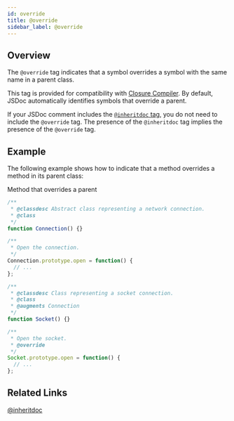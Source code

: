 ```yaml
---
id: override
title: @override
sidebar_label: @override
---
```


## Overview

The `@override` tag indicates that a symbol overrides a symbol with the same name in a parent class.

This tag is provided for compatibility with [Closure Compiler](https://developers.google.com/closure/compiler/). By default, JSDoc automatically identifies symbols that override a parent.

If your JSDoc comment includes the [`@inheritdoc` tag](./inheritdoc.md), you do not need to include the `@override` tag. The presence of the `@inheritdoc` tag implies the presence of the `@override` tag.

## Example

The following example shows how to indicate that a method overrides a method in its parent class:

Method that overrides a parent

```js
/**
 * @classdesc Abstract class representing a network connection.
 * @class
 */
function Connection() {}

/**
 * Open the connection.
 */
Connection.prototype.open = function() {
  // ...
};

/**
 * @classdesc Class representing a socket connection.
 * @class
 * @augments Connection
 */
function Socket() {}

/**
 * Open the socket.
 * @override
 */
Socket.prototype.open = function() {
  // ...
};
```

## Related Links

[@inheritdoc](./inheritdoc.md)
